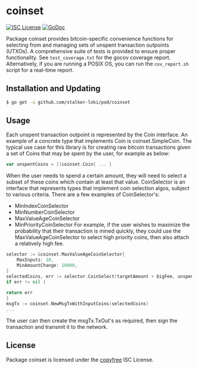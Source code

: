 # coinset

[![ISC License](http://img.shields.io/badge/license-ISC-blue.svg)](http://copyfree.org)
[![GoDoc](http://img.shields.io/badge/godoc-reference-blue.svg)](http://godoc.org/github.com/stalker-loki/pod/coinset)

Package coinset provides bitcoin-specific convenience functions for selecting from and managing sets of unspent transaction outpoints (UTXOs). A comprehensive suite of tests is provided to ensure proper functionality. See `test_coverage.txt` for the gocov coverage report. Alternatively, if you are running a POSIX OS, you can run the `cov_report.sh` script for a real-time report.

## Installation and Updating

```bash
$ go get -u github.com/stalker-loki/pod/coinset
```

## Usage

Each unspent transaction outpoint is represented by the Coin interface. An example of a concrete type that implements Coin is coinset.SimpleCoin. The typical use case for this library is for creating raw bitcoin transactions given a set of Coins that may be spent by the user, for example as below:

```Go
var unspentCoins = []coinset.Coin{ ... }
```

When the user needs to spend a certain amount, they will need to select a subset of these coins which contain at least that value. CoinSelector is an interface that represents types that implement coin selection algos, subject to various criteria. There are a few examples of CoinSelector's:

- MinIndexCoinSelector
- MinNumberCoinSelector
- MaxValueAgeCoinSelector
- MinPriorityCoinSelector
  For example, if the user wishes to maximize the probability that their
  transaction is mined quickly, they could use the MaxValueAgeCoinSelector to
  select high priority coins, then also attach a relatively high fee.

```Go
selector := &coinset.MaxValueAgeCoinSelector{
    MaxInputs: 10,
    MinAmountChange: 10000,
}
selectedCoins, err := selector.CoinSelect(targetAmount + bigFee, unspentCoins)
if err != nil {
	
return err
}
msgTx := coinset.NewMsgTxWithInputCoins(selectedCoins)
...
```

The user can then create the msgTx.TxOut's as required, then sign the
transaction and transmit it to the network.

## License

Package coinset is licensed under the [copyfree](http://copyfree.org) ISC
License.
